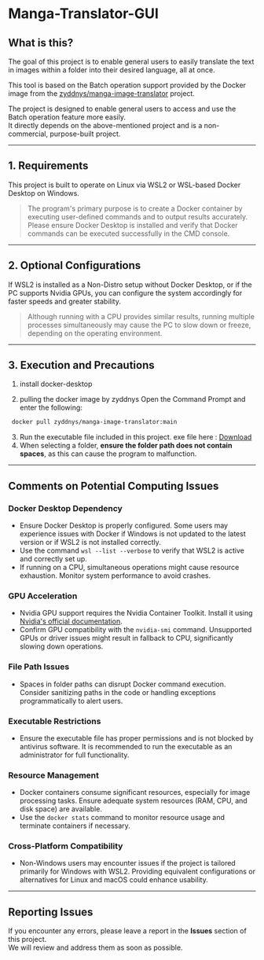 # Manga-Translator-GUI

## What is this?
The goal of this project is to enable general users to easily translate the text in images within a folder into their desired language, all at once.

This tool is based on the Batch operation support provided by the Docker image from the [zyddnys/manga-image-translator](https://github.com/zyddnys/manga-image-translator) project.

The project is designed to enable general users to access and use the Batch operation feature more easily.  
It directly depends on the above-mentioned project and is a non-commercial, purpose-built project.

---

## 1. Requirements

This project is built to operate on Linux via WSL2 or WSL-based Docker Desktop on Windows.

> The program's primary purpose is to create a Docker container by executing user-defined commands and to output results accurately.  
> Please ensure Docker Desktop is installed and verify that Docker commands can be executed successfully in the CMD console.

---

## 2. Optional Configurations

If WSL2 is installed as a Non-Distro setup without Docker Desktop, or if the PC supports Nvidia GPUs, you can configure the system accordingly for faster speeds and greater stability.

> Although running with a CPU provides similar results, running multiple processes simultaneously may cause the PC to slow down or freeze, depending on the operating environment.

---

## 3. Execution and Precautions
1. install docker-desktop

2. pulling the docker image by zyddnys
   Open the Command Prompt and enter the following:
```bash
 docker pull zyddnys/manga-image-translator:main
```

3. Run the executable file included in this project.
   exe file here : [Download](https://drive.google.com/file/d/1Uyv9NVWoMzUYOJrBn_el9n0lAYrg7FqG/view)
4. When selecting a folder, **ensure the folder path does not contain spaces**, as this can cause the program to malfunction.

---

## Comments on Potential Computing Issues

### Docker Desktop Dependency
- Ensure Docker Desktop is properly configured. Some users may experience issues with Docker if Windows is not updated to the latest version or if WSL2 is not installed correctly.
- Use the command `wsl --list --verbose` to verify that WSL2 is active and correctly set up.
- If running on a CPU, simultaneous operations might cause resource exhaustion. Monitor system performance to avoid crashes.

### GPU Acceleration
- Nvidia GPU support requires the Nvidia Container Toolkit. Install it using [Nvidia's official documentation](https://docs.nvidia.com/datacenter/cloud-native/container-toolkit/install-guide.html).
- Confirm GPU compatibility with the `nvidia-smi` command. Unsupported GPUs or driver issues might result in fallback to CPU, significantly slowing down operations.

### File Path Issues
- Spaces in folder paths can disrupt Docker command execution. Consider sanitizing paths in the code or handling exceptions programmatically to alert users.

### Executable Restrictions
- Ensure the executable file has proper permissions and is not blocked by antivirus software. It is recommended to run the executable as an administrator for full functionality.

### Resource Management
- Docker containers consume significant resources, especially for image processing tasks. Ensure adequate system resources (RAM, CPU, and disk space) are available.
- Use the `docker stats` command to monitor resource usage and terminate containers if necessary.

### Cross-Platform Compatibility
- Non-Windows users may encounter issues if the project is tailored primarily for Windows with WSL2. Providing equivalent configurations or alternatives for Linux and macOS could enhance usability.

---

## Reporting Issues

If you encounter any errors, please leave a report in the **Issues** section of this project.  
We will review and address them as soon as possible.
